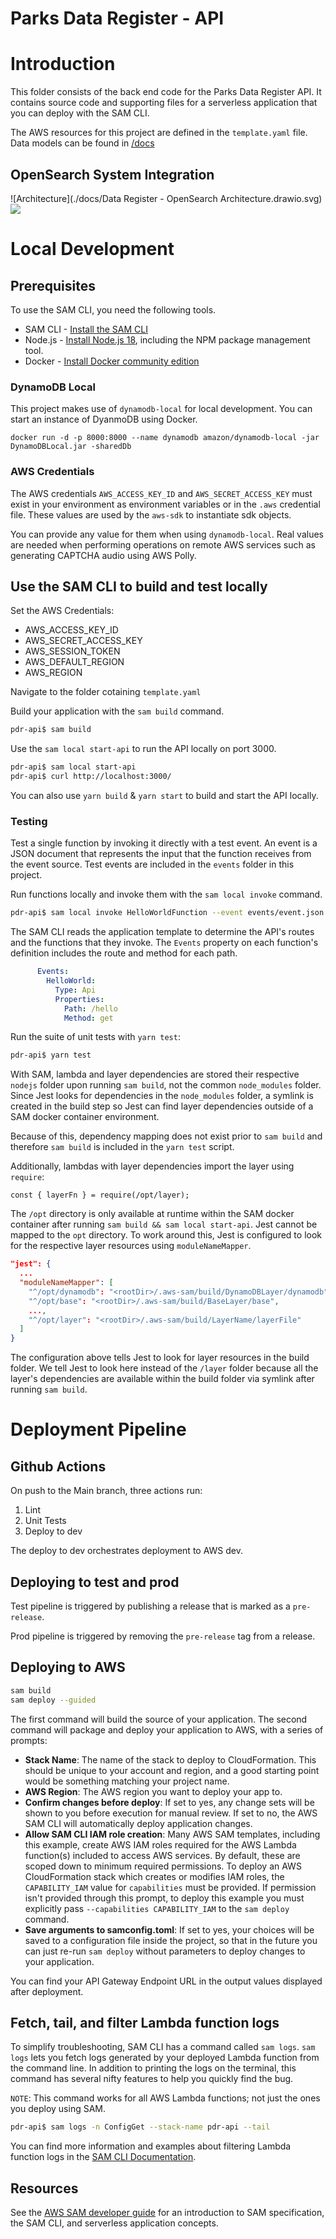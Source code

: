 # Parks Data Register - API

# Introduction

This folder consists of the back end code for the Parks Data Register API. It contains source code and supporting files for a serverless application that you can deploy with the SAM CLI. 

The AWS resources for this project are defined in the `template.yaml` file.
Data models can be found in [/docs](https://github.com/bcgov/parks-data-register/tree/main/pdr-api/docs)

## OpenSearch System Integration

![Architecture](./docs/Data Register - OpenSearch Architecture.drawio.svg)
<img src="./docs/Data Register - OpenSearch Architecture.drawio.svg">


# Local Development

## Prerequisites

To use the SAM CLI, you need the following tools.

* SAM CLI - [Install the SAM CLI](https://docs.aws.amazon.com/serverless-application-model/latest/developerguide/install-sam-cli.html)
* Node.js - [Install Node.js 18](https://nodejs.org/en/), including the NPM package management tool.
* Docker - [Install Docker community edition](https://hub.docker.com/search/?type=edition&offering=community)

### DynamoDB Local

This project makes use of `dynamodb-local` for local development. You can start an instance of DyanmoDB using Docker.

```
docker run -d -p 8000:8000 --name dynamodb amazon/dynamodb-local -jar DynamoDBLocal.jar -sharedDb
```

### AWS Credentials

The AWS credentials `AWS_ACCESS_KEY_ID` and `AWS_SECRET_ACCESS_KEY` must exist in your environment as environment variables or in the `.aws` credential file. These values are used by the `aws-sdk` to instantiate sdk objects.

You can provide any value for them when using `dynamodb-local`. Real values are needed when performing operations on remote AWS services such as generating CAPTCHA audio using AWS Polly.

## Use the SAM CLI to build and test locally

Set the AWS Credentials:
   - AWS_ACCESS_KEY_ID
   - AWS_SECRET_ACCESS_KEY
   - AWS_SESSION_TOKEN
   - AWS_DEFAULT_REGION
   - AWS_REGION

Navigate to the folder cotaining `template.yaml`

Build your application with the `sam build` command.

```bash
pdr-api$ sam build
```

Use the `sam local start-api` to run the API locally on port 3000.

```bash
pdr-api$ sam local start-api
pdr-api$ curl http://localhost:3000/
```

You can also use `yarn build` & `yarn start` to build and start the API locally. 

### Testing

Test a single function by invoking it directly with a test event. An event is a JSON document that represents the input that the function receives from the event source. Test events are included in the `events` folder in this project.

Run functions locally and invoke them with the `sam local invoke` command.

```bash
pdr-api$ sam local invoke HelloWorldFunction --event events/event.json
```

The SAM CLI reads the application template to determine the API's routes and the functions that they invoke. The `Events` property on each function's definition includes the route and method for each path.

```yaml
      Events:
        HelloWorld:
          Type: Api
          Properties:
            Path: /hello
            Method: get
```

Run the suite of unit tests with `yarn test`:

```bash
pdr-api$ yarn test
```

With SAM, lambda and layer dependencies are stored their respective `nodejs` folder upon running `sam build`, not the common `node_modules` folder. Since Jest looks for dependencies in the `node_modules` folder, a symlink is created in the build step so Jest can find layer dependencies outside of a SAM docker container environment. 

Because of this, dependency mapping does not exist prior to `sam build` and therefore `sam build` is included in the `yarn test` script.

Additionally, lambdas with layer dependencies import the layer using `require`:

```
const { layerFn } = require(/opt/layer);
```

The `/opt` directory is only available at runtime within the SAM docker container after running `sam build && sam local start-api`. Jest cannot be mapped to the `opt` directory. To work around this, Jest is configured to look for the respective layer resources using `moduleNameMapper`.

```package.json
"jest": {
  ...
  "moduleNameMapper": [
    "^/opt/dynamodb": "<rootDir>/.aws-sam/build/DynamoDBLayer/dynamodb",
    "^/opt/base": "<rootDir>/.aws-sam/build/BaseLayer/base",
    ...,
    "^/opt/layer": "<rootDir>/.aws-sam/build/LayerName/layerFile"
  ]
}
```

The configuration above tells Jest to look for layer resources in the build folder. We tell Jest to look here instead of the `/layer` folder because all the layer's dependencies are available within the build folder via symlink after running `sam build`. 


# Deployment Pipeline

## Github Actions

On push to the Main branch, three actions run:

1. Lint
2. Unit Tests
3. Deploy to dev

The deploy to dev orchestrates deployment to AWS dev.

## Deploying to test and prod

Test pipeline is triggered by publishing a release that is marked as a `pre-release`.

Prod pipeline is triggered by removing the `pre-release` tag from a release.

## Deploying to AWS

```bash
sam build
sam deploy --guided
```

The first command will build the source of your application. The second command will package and deploy your application to AWS, with a series of prompts:

* **Stack Name**: The name of the stack to deploy to CloudFormation. This should be unique to your account and region, and a good starting point would be something matching your project name.
* **AWS Region**: The AWS region you want to deploy your app to.
* **Confirm changes before deploy**: If set to yes, any change sets will be shown to you before execution for manual review. If set to no, the AWS SAM CLI will automatically deploy application changes.
* **Allow SAM CLI IAM role creation**: Many AWS SAM templates, including this example, create AWS IAM roles required for the AWS Lambda function(s) included to access AWS services. By default, these are scoped down to minimum required permissions. To deploy an AWS CloudFormation stack which creates or modifies IAM roles, the `CAPABILITY_IAM` value for `capabilities` must be provided. If permission isn't provided through this prompt, to deploy this example you must explicitly pass `--capabilities CAPABILITY_IAM` to the `sam deploy` command.
* **Save arguments to samconfig.toml**: If set to yes, your choices will be saved to a configuration file inside the project, so that in the future you can just re-run `sam deploy` without parameters to deploy changes to your application.

You can find your API Gateway Endpoint URL in the output values displayed after deployment.

## Fetch, tail, and filter Lambda function logs

To simplify troubleshooting, SAM CLI has a command called `sam logs`. `sam logs` lets you fetch logs generated by your deployed Lambda function from the command line. In addition to printing the logs on the terminal, this command has several nifty features to help you quickly find the bug.

`NOTE`: This command works for all AWS Lambda functions; not just the ones you deploy using SAM.

```bash
pdr-api$ sam logs -n ConfigGet --stack-name pdr-api --tail
```

You can find more information and examples about filtering Lambda function logs in the [SAM CLI Documentation](https://docs.aws.amazon.com/serverless-application-model/latest/developerguide/serverless-sam-cli-logging.html).

## Resources

See the [AWS SAM developer guide](https://docs.aws.amazon.com/serverless-application-model/latest/developerguide/what-is-sam.html) for an introduction to SAM specification, the SAM CLI, and serverless application concepts.

